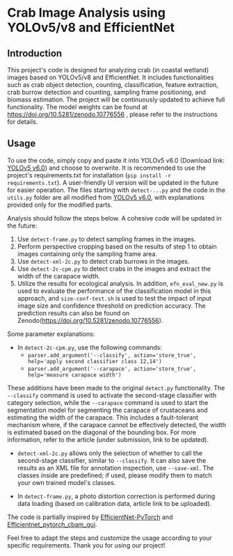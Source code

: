 # Crab Image Analysis using YOLOv5/v8 and EfficientNet

## Introduction

This project's code is designed for analyzing  crab (in coastal wetland) images based on YOLOv5/v8 and EfficientNet. It includes functionalities such as crab object detection, counting, classification, feature extraction, crab burrow detection and counting, sampling frame positioning, and biomass estimation. The project will be continuously updated to achieve full functionality.
The model weights can be found at https://doi.org/10.5281/zenodo.10776556 , please refer to the instructions for details.
## Usage

To use the code, simply copy and paste it into YOLOv5 v6.0 (Download link: [YOLOv5 v6.0](https://github.com/ultralytics/yolov5/releases/tag/v6.0)) and choose to overwrite. It is recommended to use the project's requirements.txt for installation (`pip install -r requirements.txt`). A user-friendly UI version will be updated in the future for easier operation.
The files starting with `detect-...py` and the code in the `utils.py` folder are all modified from [YOLOv5 v6.0](https://github.com/ultralytics/yolov5/releases/tag/v6.0), with explanations provided only for the modified parts. 

Analysis should follow the steps below. A cohesive code will be updated in the future:
1. Use `detect-frame.py` to detect sampling frames in the images.
2. Perform perspective cropping based on the results of step 1 to obtain images containing only the sampling frame area.
3. Use `detect-xml-2c.py` to detect crab burrows in the images.
4. Use `detect-2c-cpm.py` to detect crabs in the images and extract the width of the carapace width.
5. Utilize the results for ecological analysis.
In addition, `efn_eval_new.py` is used to evaluate the performance of the classification model in this approach, and `size-conf-test.sh` is used to test the impact of input image size and confidence threshold on prediction accuracy. The prediction results can also be found on Zenodo(https://doi.org/10.5281/zenodo.10776556).

Some parameter explanations: 
- In `detect-2c-cpm.py`, use the following commands:
    - `parser.add_argument('--classify', action='store_true', help='apply second classifier class 12,14')`
    - `parser.add_argument('--carapace', action='store_true', help='measure carapace width')`

These additions have been made to the original `detect.py` functionality. The `--classify` command is used to activate the second-stage classifier with category selection, while the `--carapace` command is used to start the segmentation model for segmenting the carapace of crustaceans and estimating the width of the carapace. This includes a fault-tolerant mechanism where, if the carapace cannot be effectively detected, the width is estimated based on the diagonal of the bounding box. For more information, refer to the article (under submission, link to be updated).

- `detect-xml-2c.py` allows only the selection of whether to call the second-stage classifier, similar to `--classify`. It can also save the results as an XML file for annotation inspection, use `--save-xml`. The classes inside are predefined; if used, please modify them to match your own trained model's classes.

- In `detect-frame.py`, a photo distortion correction is performed during data loading (based on calibration data, article link to be uploaded).

The code is partially inspired by [EfficientNet-PyTorch](https://github.com/lukemelas/EfficientNet-PyTorch) and [Efficientnet_pytorch_cbam_gui](https://github.com/whisperLiang/Efficientnet_pytorch_cbam_gui).

Feel free to adapt the steps and customize the usage according to your specific requirements. Thank you for using our project!
